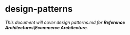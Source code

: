 # design-patterns

_This document will cover design patterns.md for **Reference Architectures\Ecommerce Architecture**._
